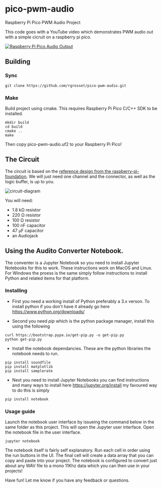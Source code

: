 # pico-pwm-audio
Raspberry Pi Pico PWM Audio Project

This code goes with a YouTube video which demonstrates PWM audio out with a simple cicruit on a raspberry pi pico. 

[![Raspberry Pi Pico Audio Output](https://img.youtube.com/vi/rwPTpMuvSXg/0.jpg)](https://www.youtube.com/watch?v=rwPTpMuvSXg)



## Building

### Sync 
```
git clone https://github.com/rgrosset/pico-pwm-audio.git
```

### Make 
Build project using cmake. This requires Raspberry Pi Pico C/C++ SDK to be installed. 
```
mkdir build
cd build
cmake ..
make
```

Then copy pico-pwm-audio.uf2 to your Raspberry Pi Pico!


## The Circuit
The circuit is based on the [reference design from the raspberry-pi-foundation](https://datasheets.raspberrypi.org/rp2040/hardware-design-with-rp2040.pdf#page=24).
We will just need one channel and the connector, as well as the logic buffer, is up to you.

![circuit-diagram](circuit-diagram.png)

You will need:
- 1.8 kΩ resistor
- 220 Ω resistor
- 100 Ω resistor
- 100 nF capacitor
- 47 µF capacitor
- an Audiojack


## Using the Audito Converter Notebook. 

The conventer is a Jupyter Notebook so you need to install Jupyter Notebooks for this to work. These instructions work on MacOS and Linux.  For Windows the proess is the same simply follow instructions to install Python and related items for that platform. 

### Installing 
* First you need a working install of Python preferably a 3.x verson. To install python if you don't have it already go here https://www.python.org/downloads/

* Second you need *pip* which is the python package manager, install this using the following
```
curl https://bootstrap.pypa.io/get-pip.py -o get-pip.py
python get-pip.py
```

* Install the notebook dependancies. These are the python libraries the notebook needs to run. 
```
pip install soundfile 
pip install matplotlib
pip install samplerate
```


* Next you need to install Jupyter Notebooks you can find instructions and many ways to install here https://jupyter.org/install my favoured way to do this is simply
```
pip install notebook
```

### Usage guide 
Launch the notebook user interface by issueing the command below in the same folder as this project. This will open the Jupyter user interface. Open the notebook file in the user interface.  

```
jupyter notebook
```

The notebook itself is fairly self explanatory. Run each cell in order using the run buttons in the UI. The final cell will create a data array that you can copy and paste into your project. The notebook is configured to convert just about any WAV file to a mono 11Khz data which you can then use in your projects! 


Have fun! Let me know if you have any feedback or questions. 